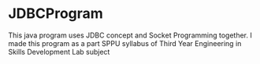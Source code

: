 # JDBCProgram
This java program uses JDBC concept and Socket Programming together. I made this program as a part SPPU syllabus of Third Year Engineering  in Skills Development Lab subject
